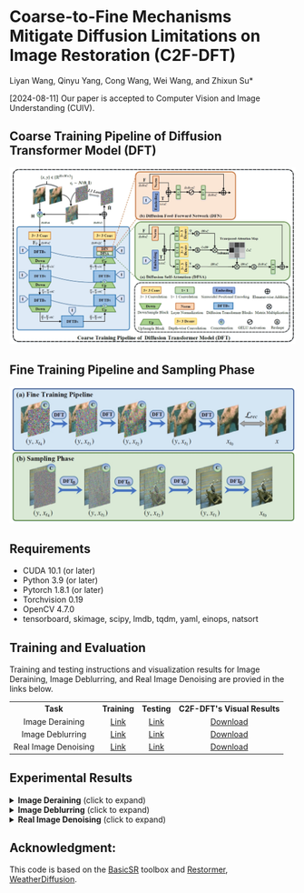 # Coarse-to-Fine Mechanisms Mitigate Diffusion Limitations on Image Restoration (C2F-DFT)
Liyan Wang, Qinyu Yang, Cong Wang, Wei Wang, and Zhixun Su*

[2024-08-11] Our paper is accepted to Computer Vision and Image Understanding (CUIV).

## Coarse Training Pipeline of Diffusion Transformer Model (DFT)

<img src = "https://github.com/wlydlut/C2F-DFT/blob/main/Figs/coarse.png#pic_center">  

## Fine Training Pipeline and Sampling Phase

<img src = "https://github.com/wlydlut/C2F-DFT/blob/main/Figs/fine.png#pic_center"> 

 
## Requirements
- CUDA 10.1 (or later)
- Python 3.9 (or later)
- Pytorch 1.8.1 (or later)
- Torchvision 0.19
- OpenCV 4.7.0
- tensorboard, skimage, scipy, lmdb, tqdm, yaml, einops, natsort

## Training and Evaluation

Training and testing instructions and visualization results for Image Deraining, Image Deblurring, and Real Image Denoising are provied in the links below. 

<table>
  <tr>
    <th align="center">Task</th>
    <th align="center">Training</th>
    <th align="center">Testing</th>
    <th align="center">C2F-DFT's Visual Results</th>
  </tr>
  <tr>
    <td align="center">Image Deraining</td>
    <td align="center"><a href="Deraining/README.md#training">Link</a></td>
    <td align="center"><a href="Deraining/README.md#testing">Link</a></td>
    <td align="center"><a href="https://drive.google.com/drive/folders/1v4aAFDAojHtedtRmPcqVKJcAixW5dZ8m">Download</a></td>
  </tr>
  <tr>
    <td align="center">Image Deblurring</td>
    <td align="center"><a href="Deblurring/README.md#training">Link</a></td>
    <td align="center"><a href="Deblurring/README.md#testing">Link</a></td>
    <td align="center"><a href="https://drive.google.com/drive/folders/1qYVPblP0kCyfIoxDQ2NBsdbv_MoZ24S4">Download</a></td>
  </tr>
  <tr>
     <td align="center">Real Image Denoising</td>
    <td align="center"><a href="Denoising/README.md#training">Link</a></td>
    <td align="center"><a href="Denoising/README.md#testing">Link</a></td>
    <td align="center"><a href="https://drive.google.com/drive/folders/1hgSYcwSLktFh42LA9bDXTLUuNzThdJVA">Download</a></td>
  </tr>
</table>

## Experimental Results

<details>
<summary><strong>Image Deraining</strong> (click to expand) </summary>

<p align="center"><img src = "https://github.com/wlydlut/C2F-DFT/blob/main/Figs/tab1.png#pic_center"></p> 
<p align="center"><img src = "https://github.com/wlydlut/C2F-DFT/blob/main/Figs/fig3.png#pic_center" width="1000"></p> 

</details>

<details>
<summary><strong>Image Deblurring</strong> (click to expand) </summary>

<p align="center"><img src = "https://github.com/wlydlut/C2F-DFT/blob/main/Figs/tab2.png#pic_center" width="500"></p>
<p align="center"><img src = "https://github.com/wlydlut/C2F-DFT/blob/main/Figs/fig4.png#pic_center" width="1000"></p>
</details>

<details>
<summary><strong>Real Image Denoising</strong> (click to expand) </summary>

<p align="center"><img src = "https://github.com/wlydlut/C2F-DFT/blob/main/Figs/tab3.png#pic_center" width="500"></p>
<p align="center"><img src = "https://github.com/wlydlut/C2F-DFT/blob/main/Figs/fig5.png#pic_center" width="1000"></p>
</details>



## **Acknowledgment:** 
This code is based on the [BasicSR](https://github.com/xinntao/BasicSR) toolbox and [Restormer](https://github.com/swz30/Restormer), [WeatherDiffusion](https://github.com/IGITUGraz/WeatherDiffusion). 

